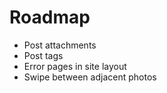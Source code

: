 Roadmap
=======

 * Post attachments
 * Post tags
 * Error pages in site layout
 * Swipe between adjacent photos
